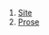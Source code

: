 

1. [Site](site)
2. [Prose](https://prose.io/#ewelton/ktest/tree/master/runner/docker/content/tiddlers/nodes)
